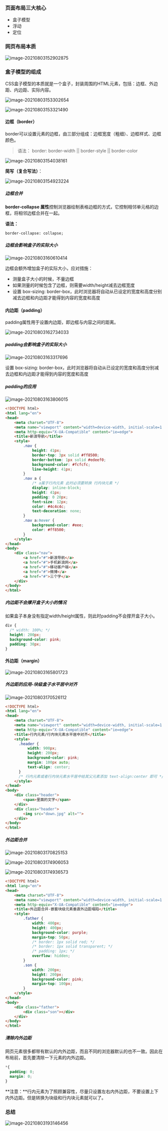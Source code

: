 ### 页面布局三大核心
- 盒子模型
- 浮动
- 定位



### 网页布局本质

![image-20210803152902875](images\image-20210803152902875.png)

### 盒子模型的组成

CSS盒子模型的本质就是一个盒子，封装周围的HTML元素，包括：边框、外边距、内边距、实际内容。

![image-20210803153302654](images\image-20210803153302654.png)



![image-20210803153321490](images\image-20210803153321490.png)

#### 边框（border）

border可以设置元素的边框，由三部分组成：边框宽度（粗细）、边框样式、边框颜色。

>  语法： border: border-width || border-style || border-color

![image-20210803154038161]( images\image-20210803154038161.png)

**简写（复合写法）**：

![image-20210803154923224]( images\image-20210803154923224.png)

##### 边框合并

**border-collapse 属性**控制浏览器绘制表格边框的方式，它控制相邻单元格的边框，将相邻边框合并在一起。

**语法：**

```
border-collapse: collapse;
```



##### 边框会影响盒子的实际大小

![image-20210803160610414]( images\image-20210803160610414.png)

边框会额外增加盒子的实际大小，应对措施：

- 测量盒子大小的时候，不量边框
- 如果测量的时候包含了边框，则需要width/height减去边框宽度
- 设置 box-sizing: border-box，此时浏览器将自动从已设定的宽度和高度分别减去边框和内边距才能得到内容的宽度和高度



#### 内边距（padding）

padding属性用于设置内边距，即边框与内容之间的距离。

![image-20210803162734033]( images\image-20210803162734033.png)

##### padding会影响盒子的实际大小

![image-20210803163317696]( images\image-20210803163317696.png)

设置 box-sizing: border-box，此时浏览器将自动从已设定的宽度和高度分别减去边框和内边距才能得到内容的宽度和高度

##### padding的应用

![image-20210803163806015]( images\image-20210803163806015.png)

```html
<!DOCTYPE html>
<html lang="en">
<head>
    <meta charset="UTF-8">
    <meta name="viewport" content="width=device-width, initial-scale=1.0">
    <meta http-equiv="X-UA-Compatible" content="ie=edge">
    <title>新浪导航</title>
    <style>
        .nav {
            height: 41px;
            border-top: 3px solid #ff8500;
            border-bottom: 1px solid #edeef0;
            background-color: #fcfcfc;
            line-height: 41px;
        }
        .nav a {
            /* a属于行内元素 此时必须要转换 行内块元素 */
            display: inline-block;
            height: 41px;
            padding: 0 20px;
            font-size: 12px;
            color: #4c4c4c;
            text-decoration: none;
        }
        .nav a:hover {
            background-color: #eee;
            color: #ff8500;
        }
    </style>
</head>
<body>
    <div class="nav">
        <a href="#">新浪导航</a>
        <a href="#">手机新浪网</a>
        <a href="#">移动客户端</a>
        <a href="#">微博</a>
        <a href="#">三个字</a>
    </div>
</body>
</html>
```



##### 内边距不会撑开盒子大小的情况

如果盒子本身没有指定width/height属性，则此时padding不会撑开盒子大小。

```css
div {
  /* width: 100%; */
  height: 200px;
  background-color: pink;
  padding: 30px;
}
```



#### 外边距（margin）

![image-20210803165801723]( images\image-20210803165801723.png)



##### 外边距的应用-块级盒子水平居中对齐

![image-20210803170526112]( images\image-20210803170526112.png)

```html
<!DOCTYPE html>
<html lang="en">
<head>
    <meta charset="UTF-8">
    <meta name="viewport" content="width=device-width, initial-scale=1.0">
    <meta http-equiv="X-UA-Compatible" content="ie=edge">
    <title>行内元素/行内块元素水平居中对齐</title>
    <style>
      .header {
          width: 900px;
          height: 200px;
          background-color: pink;
          margin: 100px auto;
          text-align: center;
      }
      /* 行内元素或者行内块元素水平居中给其父元素添加 text-align:center 即可 */
    </style>
</head>
<body>
    <div class="header">
        <span>里面的文字</span>
    </div>
    <div class="header">
        <img src="down.jpg" alt="">
    </div>
</body>
</html>
```



##### 外边距合并

![image-20210803170825153]( images\image-20210803170825153.png)





![image-20210803174906053]( images\image-20210803174906053.png)

![image-20210803174936573]( images\image-20210803174936573.png)

```html
<!DOCTYPE html>
<html lang="en">
<head>
    <meta charset="UTF-8">
    <meta name="viewport" content="width=device-width, initial-scale=1.0">
    <meta http-equiv="X-UA-Compatible" content="ie=edge">
    <title>外边距合并-嵌套块级元素垂直外边距塌陷</title>
    <style>
        .father {
            width: 400px;
            height: 400px;
            background-color: purple;
            margin-top: 50px;
            /* border: 1px solid red; */
            /* border: 1px solid transparent; */
            /* padding: 1px; */
            overflow: hidden;
        }
        .son {
            width: 200px;
            height: 200px;
            background-color: pink;
            margin-top: 100px;
        }
    </style>
</head>
<body>
    <div class="father">
        <div class="son"></div>
    </div>
</body>
</html>
```



##### 清除内外边距

网页元素很多都带有默认的内外边距，而且不同的浏览器默认的也不一致。因此在布局前，首先要清除一下元素的内外边距。

```css
*{
  padding: 0;
  margin: 0;
}
```



**注意：**行内元素为了照顾兼容性，尽量只设置左右内外边距，不要设置上下内外边距。但是转换为块级和行内块元素就可以了。



### 总结

![image-20210803193146456]( images\image-20210803193146456.png)